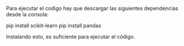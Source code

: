 Para ejecutar el codigo hay que descargar las siguientes dependencias desde la consola:

pip install scikit-learn
pip install pandas

Instalando esto, es suficiente para ejecutar el código.
